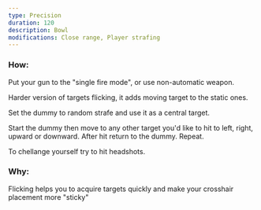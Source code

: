 ```yaml
---
type: Precision
duration: 120
description: Bowl
modifications: Close range, Player strafing
---
```


### How:

Put your gun to the "single fire mode", or use non-automatic weapon.

Harder version of targets flicking, it adds moving target to the static ones.

Set the dummy to random strafe and use it as a central target.

Start the dummy then move to any other target you'd like to hit to left, right, upward or downward. After hit return to the dummy. Repeat.

To chellange yourself try to hit headshots.

### Why:

Flicking helps you to acquire targets quickly and make your crosshair placement more "sticky"
